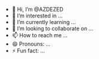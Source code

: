 - 👋 Hi, I’m @AZDEZED
- 👀 I’m interested in ...
- 🌱 I’m currently learning ...
- 💞️ I’m looking to collaborate on ...
- 📫 How to reach me ...
- 😄 Pronouns: ...
- ⚡ Fun fact: ...

<!---
AZDEZED/AZDEZED is a ✨ special ✨ repository because its `README.md` (this file) appears on your GitHub profile.
You can click the Preview link to take a look at your changes.
--->
